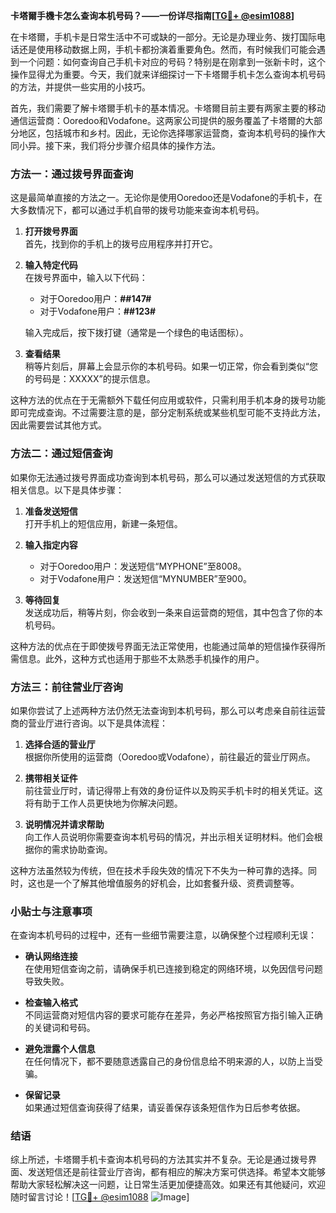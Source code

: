 **卡塔爾手機卡怎么查询本机号码？——一份详尽指南[[TG💪+ @esim1088](https://t.me/s/esim1088)]**

在卡塔爾，手机卡是日常生活中不可或缺的一部分。无论是办理业务、拨打国际电话还是使用移动数据上网，手机卡都扮演着重要角色。然而，有时候我们可能会遇到一个问题：如何查询自己手机卡对应的号码？特别是在刚拿到一张新卡时，这个操作显得尤为重要。今天，我们就来详细探讨一下卡塔爾手机卡怎么查询本机号码的方法，并提供一些实用的小技巧。

首先，我们需要了解卡塔爾手机卡的基本情况。卡塔爾目前主要有两家主要的移动通信运营商：Ooredoo和Vodafone。这两家公司提供的服务覆盖了卡塔爾的大部分地区，包括城市和乡村。因此，无论你选择哪家运营商，查询本机号码的操作大同小异。接下来，我们将分步骤介绍具体的操作方法。

### 方法一：通过拨号界面查询

这是最简单直接的方法之一。无论你是使用Ooredoo还是Vodafone的手机卡，在大多数情况下，都可以通过手机自带的拨号功能来查询本机号码。

1. **打开拨号界面**  
   首先，找到你的手机上的拨号应用程序并打开它。

2. **输入特定代码**  
   在拨号界面中，输入以下代码：
   - 对于Ooredoo用户：**##147#**
   - 对于Vodafone用户：**##123#**
   
   输入完成后，按下拨打键（通常是一个绿色的电话图标）。

3. **查看结果**  
   稍等片刻后，屏幕上会显示你的本机号码。如果一切正常，你会看到类似“您的号码是：XXXXX”的提示信息。

这种方法的优点在于无需额外下载任何应用或软件，只需利用手机本身的拨号功能即可完成查询。不过需要注意的是，部分定制系统或某些机型可能不支持此方法，因此需要尝试其他方式。

### 方法二：通过短信查询

如果你无法通过拨号界面成功查询到本机号码，那么可以通过发送短信的方式获取相关信息。以下是具体步骤：

1. **准备发送短信**  
   打开手机上的短信应用，新建一条短信。

2. **输入指定内容**  
   - 对于Ooredoo用户：发送短信“MYPHONE”至8008。
   - 对于Vodafone用户：发送短信“MYNUMBER”至900。

3. **等待回复**  
   发送成功后，稍等片刻，你会收到一条来自运营商的短信，其中包含了你的本机号码。

这种方法的优点在于即使拨号界面无法正常使用，也能通过简单的短信操作获得所需信息。此外，这种方式也适用于那些不太熟悉手机操作的用户。

### 方法三：前往营业厅咨询

如果你尝试了上述两种方法仍然无法查询到本机号码，那么可以考虑亲自前往运营商的营业厅进行咨询。以下是具体流程：

1. **选择合适的营业厅**  
   根据你所使用的运营商（Ooredoo或Vodafone），前往最近的营业厅网点。

2. **携带相关证件**  
   前往营业厅时，请记得带上有效的身份证件以及购买手机卡时的相关凭证。这将有助于工作人员更快地为你解决问题。

3. **说明情况并请求帮助**  
   向工作人员说明你需要查询本机号码的情况，并出示相关证明材料。他们会根据你的需求协助查询。

这种方法虽然较为传统，但在技术手段失效的情况下不失为一种可靠的选择。同时，这也是一个了解其他增值服务的好机会，比如套餐升级、资费调整等。

### 小贴士与注意事项

在查询本机号码的过程中，还有一些细节需要注意，以确保整个过程顺利无误：

- **确认网络连接**  
  在使用短信查询之前，请确保手机已连接到稳定的网络环境，以免因信号问题导致失败。

- **检查输入格式**  
  不同运营商对短信内容的要求可能存在差异，务必严格按照官方指引输入正确的关键词和号码。

- **避免泄露个人信息**  
  在任何情况下，都不要随意透露自己的身份信息给不明来源的人，以防上当受骗。

- **保留记录**  
  如果通过短信查询获得了结果，请妥善保存该条短信作为日后参考依据。

### 结语

综上所述，卡塔爾手机卡查询本机号码的方法其实并不复杂。无论是通过拨号界面、发送短信还是前往营业厅咨询，都有相应的解决方案可供选择。希望本文能够帮助大家轻松解决这一问题，让日常生活更加便捷高效。如果还有其他疑问，欢迎随时留言讨论！[[TG💪+ @esim1088](https://t.me/s/esim1088) ![Image](https://i.postimg.cc/4NQfJmqS/Snipaste-2025-05-13-00-14-12.png)]